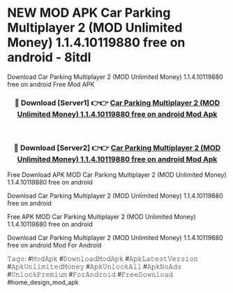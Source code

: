 # NEW MOD APK Car Parking Multiplayer 2 (MOD Unlimited Money) 1.1.4.10119880 free on android - 8itdl
Download Car Parking Multiplayer 2 (MOD Unlimited Money) 1.1.4.10119880 free on android Free Mod APK

<div align="center">
<h3>🔴 Download [Server1] 👉👉 <a href="https://apk-comot.site?title=Car_Parking_Multiplayer_2_(MOD_Unlimited_Money)_1.1.4.10119880_free_on_android">Car Parking Multiplayer 2 (MOD Unlimited Money) 1.1.4.10119880 free on android Mod Apk</a></h3><br>

<h3>🔴 Download [Server2] 👉👉 <a href="https://apk-comot.site?title=Car_Parking_Multiplayer_2_(MOD_Unlimited_Money)_1.1.4.10119880_free_on_android">Car Parking Multiplayer 2 (MOD Unlimited Money) 1.1.4.10119880 free on android Mod Apk</a></h3>
</div>


Free Download APK MOD Car Parking Multiplayer 2 (MOD Unlimited Money) 1.1.4.10119880 free on android

Download Car Parking Multiplayer 2 (MOD Unlimited Money) 1.1.4.10119880 free on android 

Free APK MOD Car Parking Multiplayer 2 (MOD Unlimited Money) 1.1.4.10119880 free on android 

Download Car Parking Multiplayer 2 (MOD Unlimited Money) 1.1.4.10119880 free on android Mod For Android

𝚃𝚊𝚐𝚜: #𝙼𝚘𝚍𝙰𝚙𝚔 #𝙳𝚘𝚠𝚗𝚕𝚘𝚊𝚍𝙼𝚘𝚍𝙰𝚙𝚔 #𝙰𝚙𝚔𝙻𝚊𝚝𝚎𝚜𝚝𝚅𝚎𝚛𝚜𝚒𝚘𝚗 #𝙰𝚙𝚔𝚄𝚗𝚕𝚒𝚖𝚒𝚝𝚎𝚍𝙼𝚘𝚗𝚎𝚢 #𝙰𝚙𝚔𝚄𝚗𝚕𝚘𝚌𝚔𝙰𝚕𝚕 #𝙰𝚙𝚔𝙽𝚘𝙰𝚍𝚜 #𝚄𝚗𝚕𝚘𝚌𝚔𝙿𝚛𝚎𝚖𝚒𝚞𝚖 #𝙵𝚘𝚛𝙰𝚗𝚍𝚛𝚘𝚒𝚍 #𝙵𝚛𝚎𝚎𝙳𝚘𝚠𝚗𝚕𝚘𝚊𝚍 #home_design_mod_apk